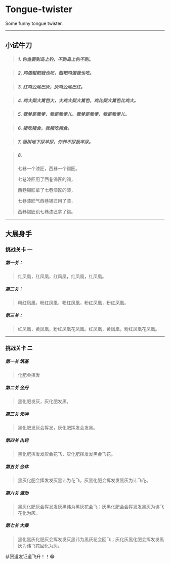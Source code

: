 # Tongue-twister
Some funny tongue twister.

---

## 小试牛刀

>##### 1. 钓鱼要到岛上钓，不到岛上钓不到。

>##### 2. 鸡蛋糍粑我也吃，糍粑鸡蛋我也吃。

>##### 3. 红鸡公尾巴灰，灰鸡公尾巴红。

>##### 4. 鸡大梨大篱笆大，大鸡大梨大篱笆，鸡比梨大篱笆比鸡大。

>##### 5. 我爹是我爹，我是我爹儿。我爹是我爹，我是我爹儿。

>##### 6. 猪吃猪食，我猪吃猪食。

>##### 7. 杨树地下尿羊尿，你养不尿我羊尿。

>##### 8. 
>七巷一个漆匠，西巷一个锡匠。
>
>七巷漆匠用了西巷锡匠的锡，
>
>西巷锡匠拿了七巷漆匠的漆，
>
>七巷漆匠气西巷锡匠用了漆，
>
>西巷锡匠讥七巷漆匠拿了锡。

---

## 大展身手

### 挑战关卡 一

##### 第一关：
>红凤凰，红凤凰，红凤凰，红凤凰，红凤凰。

##### 第二关：
>粉红凤凰，粉红凤凰，粉红凤凰，粉红凤凰，粉红凤凰。

##### 第三关：
>红凤凰，黄凤凰，粉红凤凰花凤凰。红凤凰，黄凤凰，粉红凤凰花凤凰。

---

### 挑战关卡 二

##### 第一关 筑基
>化肥会挥发

##### 第二关 金丹
>黑化肥发灰，灰化肥发黑。

##### 第三关 元神
>黑化肥发灰会挥发，灰化肥挥发会发黑。

##### 第四关 出窍
>黑化肥挥发发灰会花飞，灰化肥挥发发黑会飞花。

##### 第五关 合体
>黑灰化肥会挥发发灰黑讳为花飞，灰黑化肥会挥发发黑灰为讳飞花。

##### 第六关 渡劫
>黑灰化肥灰会挥发发灰黑讳为黑灰花会飞；灰黑化肥会会挥发发黑灰为讳飞花化为灰。

##### 第七关 大乘
>黑化黑灰化肥灰会挥发发灰黑讳为黑灰花会回飞；灰化灰黑化肥会挥发发黑灰为讳飞花回化为灰。

恭贺道友证道飞升！！:joy: